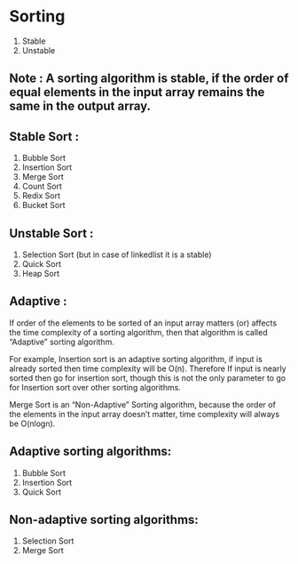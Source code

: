 # Sorting
1. Stable 
2. Unstable

## Note : A sorting algorithm is stable, if the order of equal elements in the input array remains the same in the output array.

## Stable Sort :
1. Bubble Sort
2. Insertion Sort
3. Merge Sort
4. Count Sort
5. Redix Sort
6. Bucket Sort

## Unstable Sort :
1. Selection Sort (but in case of linkedlist it is a stable)
2. Quick Sort
3. Heap Sort

## Adaptive :
If order of the elements to be sorted of an input array matters (or) affects the time complexity of a sorting algorithm, then that algorithm is called “Adaptive” sorting algorithm.

For example, Insertion sort is an adaptive sorting algorithm, if input is already sorted then time complexity will be O(n). Therefore If input is nearly sorted then go for insertion sort, though this is not the only parameter to go for Insertion sort over other sorting algorithms.

Merge Sort is an “Non-Adaptive” Sorting algorithm, because the order of the elements in the input array doesn’t matter, time complexity will always be O(nlogn).

## Adaptive sorting algorithms:
1. Bubble Sort
2. Insertion Sort
3. Quick Sort

## Non-adaptive sorting algorithms:
1. Selection Sort
2. Merge Sort
